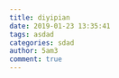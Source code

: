 ```yaml
---
title: diyipian
date: 2019-01-23 13:35:41
tags: asdad
categories: sdad
author: 5am3
comment: true
---
```


